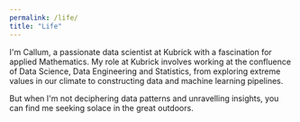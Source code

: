 ```yaml
---
permalink: /life/
title: "Life"
---
```


I'm Callum, a passionate data scientist at Kubrick with a fascination for applied Mathematics. My role at Kubrick involves working at the confluence of Data Science, Data Engineering and Statistics, from exploring extreme values in our climate to constructing data and machine learning pipelines.

But when I'm not deciphering data patterns and unravelling insights, you can find me seeking solace in the great outdoors.